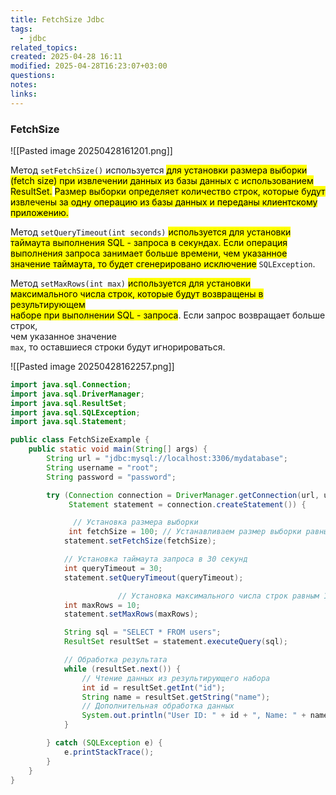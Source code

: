 ```yaml
---
title: FetchSize Jdbc
tags:
  - jdbc
related_topics: 
created: 2025-04-28 16:11
modified: 2025-04-28T16:23:07+03:00
questions: 
notes: 
links: 
---
```


### FetchSize

![[Pasted image 20250428161201.png]]

Метод `setFetchSize()` используется <mark class="hltr-green2">для установки размера выборки (fetch size) при извлечении данных из базы данных с использованием ResultSet.</mark> <mark class="hltr-yellow">Размер выборки определяет количество строк, которые будут извлечены за одну операцию из базы данных и переданы клиентскому приложению.</mark>

Метод `setQueryTimeout(int seconds)` <mark class="hltr-red">используется для установки таймаута выполнения SQL - запроса в секундах. Если операция выполнения запроса занимает больше времени, чем указанное значение таймаута, то будет сгенерировано исключение</mark> `SQLException`.

Метод `setMaxRows(int max)` <mark class="hltr-green2">используется для установки  
максимального числа строк, которые будут возвращены в результирующем  
наборе при выполнении SQL - запроса</mark>. Если запрос возвращает больше строк,  
чем указанное значение  
`max`, то оставшиеся строки будут игнорироваться.

![[Pasted image 20250428162257.png]]

```Java
import java.sql.Connection;
import java.sql.DriverManager;
import java.sql.ResultSet;
import java.sql.SQLException;
import java.sql.Statement;

public class FetchSizeExample {
    public static void main(String[] args) {
        String url = "jdbc:mysql://localhost:3306/mydatabase";
        String username = "root";
        String password = "password";

        try (Connection connection = DriverManager.getConnection(url, username, password);
             Statement statement = connection.createStatement()) {

	          // Установка размера выборки
	         int fetchSize = 100; // Устанавливаем размер выборки равным 100
            statement.setFetchSize(fetchSize);

            // Установка таймаута запроса в 30 секунд
            int queryTimeout = 30;
            statement.setQueryTimeout(queryTimeout);

						// Установка максимального числа строк равным 10
            int maxRows = 10;
            statement.setMaxRows(maxRows);

            String sql = "SELECT * FROM users";
            ResultSet resultSet = statement.executeQuery(sql);

            // Обработка результата
            while (resultSet.next()) {
                // Чтение данных из результирующего набора
                int id = resultSet.getInt("id");
                String name = resultSet.getString("name");
                // Дополнительная обработка данных
                System.out.println("User ID: " + id + ", Name: " + name);
            }

        } catch (SQLException e) {
            e.printStackTrace();
        }
    }
}

```

  
